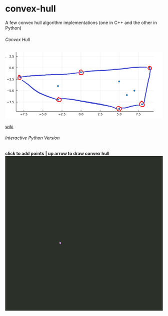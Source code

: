 # convex-hull
A few convex hull algorithm implementations (one in C++ and the other in Python)

###### Convex Hull
![](./media/conv_hull_1.png)


[wiki](https://en.wikipedia.org/wiki/Convex_hull)

###### Interactive Python Version
**click to add points**
**| up arrow to draw convex hull**
![](./python-interactive/media/convex_hull_gif01.gif)
